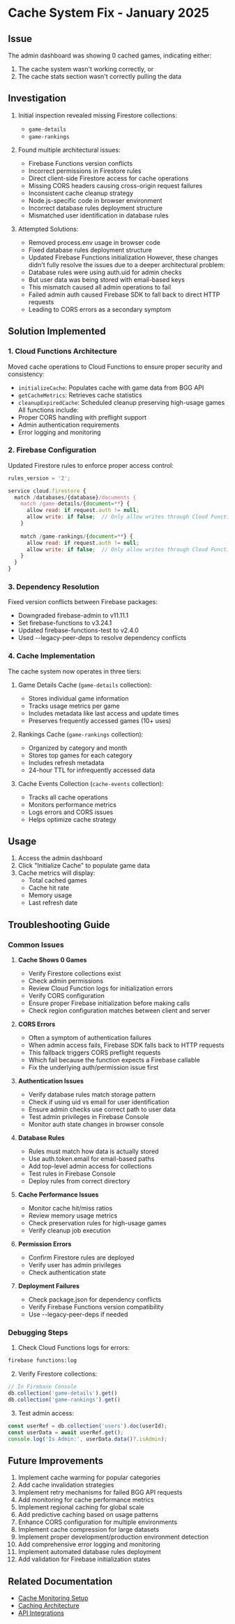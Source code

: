 # Cache System Fix - January 2025

## Issue
The admin dashboard was showing 0 cached games, indicating either:
1. The cache system wasn't working correctly, or
2. The cache stats section wasn't correctly pulling the data

## Investigation
1. Initial inspection revealed missing Firestore collections:
   - `game-details`
   - `game-rankings`

2. Found multiple architectural issues:
   - Firebase Functions version conflicts
   - Incorrect permissions in Firestore rules
   - Direct client-side Firestore access for cache operations
   - Missing CORS headers causing cross-origin request failures
   - Inconsistent cache cleanup strategy
   - Node.js-specific code in browser environment
   - Incorrect database rules deployment structure
   - Mismatched user identification in database rules

3. Attempted Solutions:
   - Removed process.env usage in browser code
   - Fixed database rules deployment structure
   - Updated Firebase Functions initialization
   However, these changes didn't fully resolve the issues due to a deeper architectural problem:
   - Database rules were using auth.uid for admin checks
   - But user data was being stored with email-based keys
   - This mismatch caused all admin operations to fail
   - Failed admin auth caused Firebase SDK to fall back to direct HTTP requests
   - Leading to CORS errors as a secondary symptom

## Solution Implemented

### 1. Cloud Functions Architecture
Moved cache operations to Cloud Functions to ensure proper security and consistency:
- `initializeCache`: Populates cache with game data from BGG API
- `getCacheMetrics`: Retrieves cache statistics
- `cleanupExpiredCache`: Scheduled cleanup preserving high-usage games
All functions include:
- Proper CORS handling with preflight support
- Admin authentication requirements
- Error logging and monitoring

### 2. Firebase Configuration
Updated Firestore rules to enforce proper access control:
```javascript
rules_version = '2';

service cloud.firestore {
  match /databases/{database}/documents {
    match /game-details/{document=**} {
      allow read: if request.auth != null;
      allow write: if false;  // Only allow writes through Cloud Functions
    }
    
    match /game-rankings/{document=**} {
      allow read: if request.auth != null;
      allow write: if false;  // Only allow writes through Cloud Functions
    }
  }
}
```

### 3. Dependency Resolution
Fixed version conflicts between Firebase packages:
- Downgraded firebase-admin to v11.11.1
- Set firebase-functions to v3.24.1
- Updated firebase-functions-test to v2.4.0
- Used --legacy-peer-deps to resolve dependency conflicts

### 4. Cache Implementation
The cache system now operates in three tiers:
1. Game Details Cache (`game-details` collection):
   - Stores individual game information
   - Tracks usage metrics per game
   - Includes metadata like last access and update times
   - Preserves frequently accessed games (10+ uses)

2. Rankings Cache (`game-rankings` collection):
   - Organized by category and month
   - Stores top games for each category
   - Includes refresh metadata
   - 24-hour TTL for infrequently accessed data

3. Cache Events Collection (`cache-events` collection):
   - Tracks all cache operations
   - Monitors performance metrics
   - Logs errors and CORS issues
   - Helps optimize cache strategy

## Usage
1. Access the admin dashboard
2. Click "Initialize Cache" to populate game data
3. Cache metrics will display:
   - Total cached games
   - Cache hit rate
   - Memory usage
   - Last refresh date

## Troubleshooting Guide

### Common Issues

1. **Cache Shows 0 Games**
   - Verify Firestore collections exist
   - Check admin permissions
   - Review Cloud Function logs for initialization errors
   - Verify CORS configuration
   - Ensure proper Firebase initialization before making calls
   - Check region configuration matches between client and server

2. **CORS Errors**
   - Often a symptom of authentication failures
   - When admin access fails, Firebase SDK falls back to HTTP requests
   - This fallback triggers CORS preflight requests
   - Which fail because the function expects a Firebase callable
   - Fix the underlying auth/permission issue first

3. **Authentication Issues**
   - Verify database rules match storage pattern
   - Check if using uid vs email for user identification
   - Ensure admin checks use correct path to user data
   - Test admin privileges in Firebase Console
   - Monitor auth state changes in browser console

4. **Database Rules**
   - Rules must match how data is actually stored
   - Use auth.token.email for email-based paths
   - Add top-level admin access for collections
   - Test rules in Firebase Console
   - Deploy rules from correct directory

3. **Cache Performance Issues**
   - Monitor cache hit/miss ratios
   - Review memory usage metrics
   - Check preservation rules for high-usage games
   - Verify cleanup job execution

2. **Permission Errors**
   - Confirm Firestore rules are deployed
   - Verify user has admin privileges
   - Check authentication state

3. **Deployment Failures**
   - Check package.json for dependency conflicts
   - Verify Firebase Functions version compatibility
   - Use --legacy-peer-deps if needed

### Debugging Steps

1. Check Cloud Functions logs for errors:
```bash
firebase functions:log
```

2. Verify Firestore collections:
```javascript
// In Firebase Console
db.collection('game-details').get()
db.collection('game-rankings').get()
```

3. Test admin access:
```javascript
const userRef = db.collection('users').doc(userId);
const userData = await userRef.get();
console.log('Is Admin:', userData.data()?.isAdmin);
```

## Future Improvements
1. Implement cache warming for popular categories
2. Add cache invalidation strategies
3. Implement retry mechanisms for failed BGG API requests
4. Add monitoring for cache performance metrics
5. Implement regional caching for global scale
6. Add predictive caching based on usage patterns
7. Enhance CORS configuration for multiple environments
8. Implement cache compression for large datasets
9. Implement proper development/production environment detection
10. Add comprehensive error logging and monitoring
11. Implement automated database rules deployment
12. Add validation for Firebase initialization states

## Related Documentation
- [Cache Monitoring Setup](./cache_monitoring_setup.md)
- [Caching Architecture](./caching_architecture.md)
- [API Integrations](./api_integrations.md)
